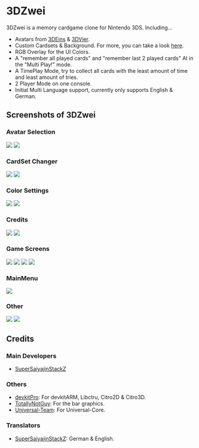 # 3DZwei

3DZwei is a memory cardgame clone for Nintendo 3DS. Including...

* Avatars from [3DEins](https://github.com/Universal-Team/3DEins) & [3DVier](https://github.com/Universal-Team/3DVier).
* Custom Cardsets & Background. For more, you can take a look [here](https://github.com/SuperSaiyajinStackZ/3DZwei/blob/master/card_generator).
* RGB Overlay for the UI Colors.
* A "remember all played cards" and "remember last 2 played cards" AI in the "Multi Play!" mode.
* A TimePlay Mode, try to collect all cards with the least amount of time and least amount of tries.
* 2 Player Mode on one console.
* Initial Multi Language support, currently only supports English & German.

## Screenshots of 3DZwei
### Avatar Selection
![](https://github.com/SuperSaiyajinStackZ/3DZwei/blob/master/screenshots/avatar_selection1.png) ![](https://github.com/SuperSaiyajinStackZ/3DZwei/blob/master/screenshots/avatar_selection2.png)

### CardSet Changer
![](https://github.com/SuperSaiyajinStackZ/3DZwei/blob/master/screenshots/set_changer.png) ![](https://github.com/SuperSaiyajinStackZ/3DZwei/blob/master/screenshots/cardset_preview.png)

### Color Settings
![](https://github.com/SuperSaiyajinStackZ/3DZwei/blob/master/screenshots/colorchanger.png) ![](https://github.com/SuperSaiyajinStackZ/3DZwei/blob/master/screenshots/rgb_overlay.png)

### Credits
![](https://github.com/SuperSaiyajinStackZ/3DZwei/blob/master/screenshots/credits.png) ![](https://github.com/SuperSaiyajinStackZ/3DZwei/blob/master/screenshots/developed_by.png)

### Game Screens
![](https://github.com/SuperSaiyajinStackZ/3DZwei/blob/master/screenshots/gameModeSelect.png) ![](https://github.com/SuperSaiyajinStackZ/3DZwei/blob/master/screenshots/game_screen.png) ![](https://github.com/SuperSaiyajinStackZ/3DZwei/blob/master/screenshots/game_result.png) ![](https://github.com/SuperSaiyajinStackZ/3DZwei/blob/master/screenshots/timePlay.png)

### MainMenu
![](https://github.com/SuperSaiyajinStackZ/3DZwei/blob/master/screenshots/mainmenu.png)

### Other
![](https://github.com/SuperSaiyajinStackZ/3DZwei/blob/master/screenshots/rulesOvl.png) ![](https://github.com/SuperSaiyajinStackZ/3DZwei/blob/master/screenshots/langSelect.png)

## Credits
### Main Developers
- [SuperSaiyajinStackZ](https://github.com/SuperSaiyajinStackZ)

### Others
- [devkitPro](https://github.com/devkitPro): For devkitARM, Libctru, Citro2D & Citro3D.
- [TotallyNotGuy](https://github.com/TotallyNotGuy): For the bar graphics.
- [Universal-Team](https://github.com/Universal-Team): For Universal-Core.

### Translators
- [SuperSaiyajinStackZ](https://github.com/SuperSaiyajinStackZ): German & English.
